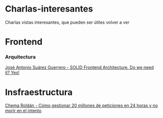 # Charlas-interesantes
Charlas vistas interesantes, que pueden ser útiles volver a ver

# Frontend
### Arquitectura
[José Antonio Suárez Guerrero - SOLID Frontend Architecture. Do we need it? Yes!](https://www.youtube.com/watch?v=Zct1kdBc3Os)

# Insfraestructura
[Chema Roldán - Cómo gestionar 20 millones de peticiones en 24 horas y no morir en el intento](https://www.youtube.com/watch?v=CGG58upWYwo)
